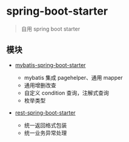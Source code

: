# spring-boot-starter

> 自用 spring boot starter

## 模块

- [mybatis-spring-boot-starter](./mybatis-spring-boot-starter)

  - mybatis 集成 pagehelper、通用 mapper
  - 通用增删改查
  - 自定义 condition 查询，注解式查询
  - 枚举类型

- [rest-spring-boot-starter](./rest-spring-boot-starter)

  - 统一返回格式包装
  - 统一业务异常处理
